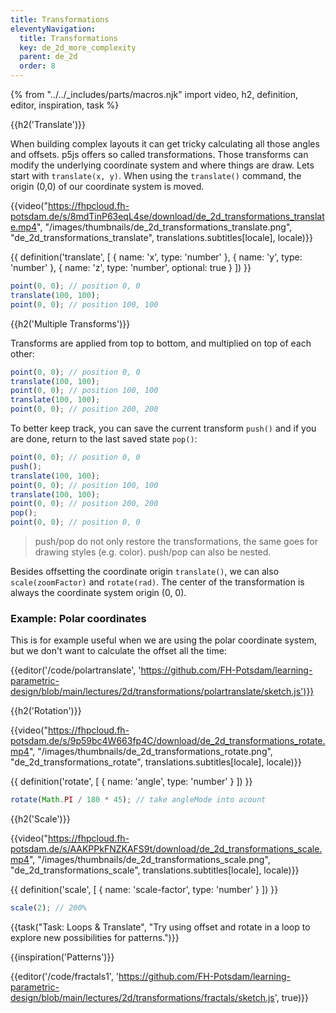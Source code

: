 ```yaml
---
title: Transformations
eleventyNavigation:
  title: Transformations
  key: de_2d_more_complexity
  parent: de_2d
  order: 8
---
```


{% from "../../_includes/parts/macros.njk" import video, h2, definition, editor, inspiration, task %}

{{h2('Translate')}}

When building complex layouts it can get tricky calculating all those angles and offsets. p5js offers so called transformations. Those transforms can modify the underlying coordinate system and where things are draw. Lets start with `translate(x, y)`. When using the `translate()` command, the origin (0,0) of our coordinate system is moved. 

{{video("https://fhpcloud.fh-potsdam.de/s/8mdTinP63eqL4se/download/de_2d_transformations_translate.mp4", "/images/thumbnails/de_2d_transformations_translate.png", "de_2d_transformations_translate", translations.subtitles[locale], locale)}}
<!--
de: https://fhpcloud.fh-potsdam.de/s/9FHm7JK8im2jbp8
en: https://fhpcloud.fh-potsdam.de/s/8mdTinP63eqL4se
-->

{{ definition('translate', [
  { name: 'x', type: 'number' },
  { name: 'y', type: 'number' },
  { name: 'z', type: 'number', optional: true }
]) }}
```js
point(0, 0); // position 0, 0
translate(100, 100);
point(0, 0); // position 100, 100
```

{{h2('Multiple Transforms')}}

Transforms are applied from top to bottom, and multiplied on top of each other:

```js
point(0, 0); // position 0, 0
translate(100, 100);
point(0, 0); // position 100, 100
translate(100, 100);
point(0, 0); // position 200, 200
```

To better keep track, you can save the current transform `push()` and if you are done, return to the last saved state `pop()`:

```js
point(0, 0); // position 0, 0
push();
translate(100, 100);
point(0, 0); // position 100, 100
translate(100, 100);
point(0, 0); // position 200, 200
pop();
point(0, 0); // position 0, 0
```

> push/pop do not only restore the transformations, the same goes for drawing styles (e.g. color). push/pop can also be nested.

Besides offsetting the coordinate origin `translate()`, we can also `scale(zoomFactor)` and `rotate(rad)`. The center of the transformation is always the coordinate system origin (0, 0).

### Example: Polar coordinates

This is for example useful when we are using the polar coordinate system, but we don't want to calculate the offset all the time:

{{editor('/code/polartranslate', 'https://github.com/FH-Potsdam/learning-parametric-design/blob/main/lectures/2d/transformations/polartranslate/sketch.js')}}

{{h2('Rotation')}}

{{video("https://fhpcloud.fh-potsdam.de/s/9p59bc4W663fp4C/download/de_2d_transformations_rotate.mp4", "/images/thumbnails/de_2d_transformations_rotate.png", "de_2d_transformations_rotate", translations.subtitles[locale], locale)}}
<!--
de: https://fhpcloud.fh-potsdam.de/s/Jspak8jQtELyAQa
en: https://fhpcloud.fh-potsdam.de/s/9p59bc4W663fp4C
-->

{{ definition('rotate', [
  { name: 'angle', type: 'number' }
]) }}
```js
rotate(Math.PI / 180 * 45); // take angleMode into acount
```

{{h2('Scale')}}

{{video("https://fhpcloud.fh-potsdam.de/s/AAKPPkFNZKAFS9t/download/de_2d_transformations_scale.mp4", "/images/thumbnails/de_2d_transformations_scale.png", "de_2d_transformations_scale", translations.subtitles[locale], locale)}}
<!--
de: https://fhpcloud.fh-potsdam.de/s/wgSRdgKFSCFgySf
en: https://fhpcloud.fh-potsdam.de/s/AAKPPkFNZKAFS9t
-->

{{ definition('scale', [
  { name: 'scale-factor', type: 'number' }
]) }}
```js
scale(2); // 200%
```

{{task("Task: Loops & Translate", "Try using offset and rotate in a loop to explore new possibilities for patterns.")}}

{{inspiration('Patterns')}}

{{editor('/code/fractals1', 'https://github.com/FH-Potsdam/learning-parametric-design/blob/main/lectures/2d/transformations/fractals/sketch.js', true)}}